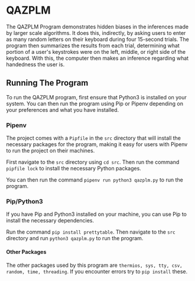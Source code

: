# QAZPLM

The QAZPLM Program demonstrates hidden biases in the inferences made by larger scale algorithms. It does this, indirectly, by asking users to enter as many random letters on their keyboard during four 15-second trials. The program then summarizes the results from each trial, determining what portion of a user's keystrokes were on the left, middle, or right side of the keyboard. With this, the computer then makes an inference regarding what handedness the user is.

## Running The Program

To run the QAZPLM program, first ensure that Python3 is installed on your system. You can then run the program using Pip or Pipenv depending on your preferences and what you have installed.

### Pipenv

The project comes with a `Pipfile` in the `src` directory that will install the necessary packages for the program, making it easy for users with Pipenv to run the project on their machines.

First navigate to the `src` directory using `cd src`. Then run the command `pipfile lock` to install the necessary Python packages.

You can then run the command `pipenv run python3 qazplm.py` to run the program.

### Pip/Python3

If you have Pip and Python3 installed on your machine, you can use Pip to install the necessary dependencies.

Run the command `pip install prettytable`. Then navigate to the `src` directory and run `python3 qazplm.py` to run the program.


#### Other Packages

The other packages used by this program are `thermios, sys, tty, csv, random, time, threading`. If you encounter errors try to `pip install` these.

